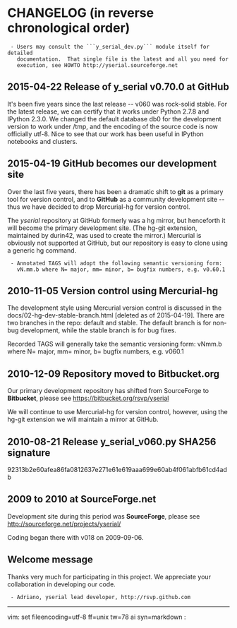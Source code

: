 # CHANGELOG (in reverse chronological order)

     - Users may consult the ```y_serial_dev.py``` module itself for detailed
       documentation.  That single file is the latest and all you need for
       execution, see HOWTO http://yserial.sourceforge.net


## 2015-04-22  Release of y_serial v0.70.0 at GitHub

It's been five years since the last release -- v060 was rock-solid stable.
For the latest release, we can certify that it works under Python 2.7.8 and
IPython 2.3.0. We changed the default database db0 for the development version
to work under /tmp, and the encoding of the source code is now officially
utf-8. Nice to see that our work has been useful in IPython notebooks and 
clusters.


## 2015-04-19  GitHub becomes our development site

Over the last five years, there has been a dramatic shift to **git** as a
primary tool for version control, and to **GitHub** as a community development
site -- thus we have decided to drop Mercurial-hg for version control.

The *yserial* repository at GitHub formerly was a hg mirror, but henceforth it
will become the primary development site. (The hg-git extension, maintained by
durin42, was used to create the mirror.) Mercurial is obviously not supported
at GitHub, but our repository is easy to clone using a generic hg command.  

     - Annotated TAGS will adopt the following semantic versioning form:
       vN.mm.b where N= major, mm= minor, b= bugfix numbers, e.g. v0.60.1


## 2010-11-05  Version control using Mercurial-hg 

The development style using Mercurial version control is discussed in the
docs/02-hg-dev-stable-branch.html [deleted as of 2015-04-19].  There are two
branches in the repo: default and stable. The default branch is for non-bug
development, while the stable branch is for bug fixes.

Recorded TAGS will generally take the semantic versioning form:  vNmm.b
where N= major, mm= minor, b= bugfix numbers, e.g. v060.1


## 2010-12-09  Repository moved to Bitbucket.org

Our primary development repository has shifted from SourceForge to
**Bitbucket**, please see https://bitbucket.org/rsvp/yserial

We will continue to use Mercurial-hg for version control, however, 
using the hg-git extension we will maintain a mirror at GitHub.


## 2010-08-21  Release y_serial_v060.py SHA256 signature 

92313b2e60afea86fa0812637e271e61e619aaa699e60ab4f061abfb61cd4adb


## 2009 to 2010 at SourceForge.net

Development site during this period was **SourceForge**, please see
http://sourceforge.net/projects/yserial/ 

Coding began there with v018 on 2009-09-06.


## Welcome message

Thanks very much for participating in this project. We appreciate your
collaboration in developing our code.

     - Adriano, yserial lead developer, http://rsvp.github.com


___
vim: set fileencoding=utf-8 ff=unix tw=78 ai syn=markdown : 
